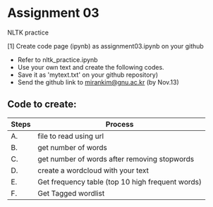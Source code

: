 # Assignment 03

NLTK practice

[1] Create code page (ipynb) as assignment03.ipynb on your github

- Refer to nltk_practice.ipynb
- Use your own text and create the following codes. 
- Save it as 'mytext.txt' on your github repository)
- Send the github link to mirankim@gnu.ac.kr (by Nov.13)

## Code to create:

|Steps| Process|
|---|---|
|A. | file to read using url |
|B. |get number of words|
|C. |get number of words after removing stopwords|
|D. |create a wordcloud with your text|
|E. |Get frequency table (top 10 high frequent words)|
|F. |Get Tagged wordlist|
